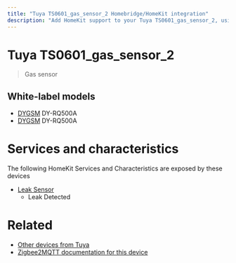 ```yaml
---
title: "Tuya TS0601_gas_sensor_2 Homebridge/HomeKit integration"
description: "Add HomeKit support to your Tuya TS0601_gas_sensor_2, using Homebridge, Zigbee2MQTT and homebridge-z2m."
---
```

<!---
This file has been GENERATED using src/docgen/docgen.ts
DO NOT EDIT THIS FILE MANUALLY!
-->
# Tuya TS0601_gas_sensor_2
> Gas sensor


## White-label models
* [DYGSM](../index.md#dygsm) DY-RQ500A
* [DYGSM](../index.md#dygsm) DY-RQ500A

# Services and characteristics
The following HomeKit Services and Characteristics are exposed by
these devices

* [Leak Sensor](../../sensors.md)
  * Leak Detected


# Related
* [Other devices from Tuya](../index.md#tuya)
* [Zigbee2MQTT documentation for this device](https://www.zigbee2mqtt.io/devices/TS0601_gas_sensor_2.html)
